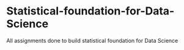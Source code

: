 # Statistical-foundation-for-Data-Science
All assignments done to build statistical foundation for Data Science

